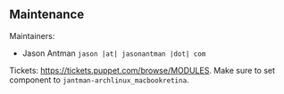 ## Maintenance

Maintainers:
  - Jason Antman `jason |at| jasonantman |dot| com`

Tickets: https://tickets.puppet.com/browse/MODULES. Make sure to set component to `jantman-archlinux_macbookretina`.
